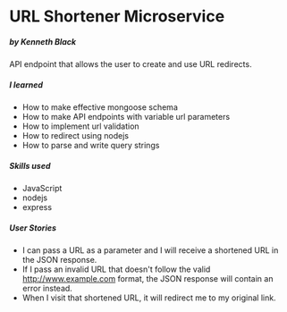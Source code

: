 # URL Shortener Microservice
##### by Kenneth Black

API endpoint that allows the user to create and use URL redirects.

##### I learned

 - How to make effective mongoose schema
 - How to make API endpoints with variable url parameters
 - How to implement url validation
 - How to redirect using nodejs
 - How to parse and write query strings

##### Skills used 

 - JavaScript
 - nodejs
 - express

##### User Stories

 - I can pass a URL as a parameter and I will receive a shortened URL in the JSON response.
 - If I pass an invalid URL that doesn't follow the valid http://www.example.com format, the JSON response will contain an error instead.
 - When I visit that shortened URL, it will redirect me to my original link.